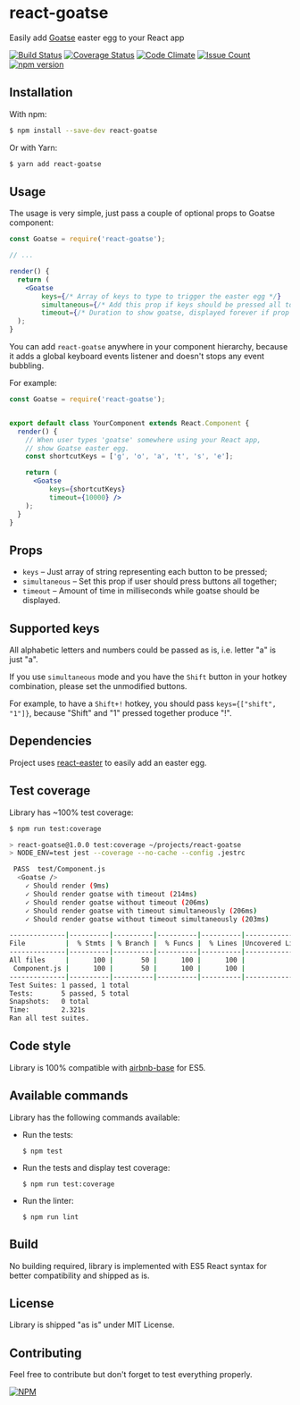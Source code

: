 # react-goatse

Easily add [Goatse](http://goatse.ru/) easter egg to your React app


[![Build Status](https://travis-ci.org/devlato/react-goatse.svg?branch=master)](https://travis-ci.org/devlato/react-goatse)
[![Coverage Status](https://coveralls.io/repos/github/devlato/react-goatse/badge.svg?branch=master)](https://coveralls.io/github/devlato/react-goatse?branch=master)
[![Code Climate](https://codeclimate.com/github/devlato/react-goatse/badges/gpa.svg)](https://codeclimate.com/github/devlato/react-goatse)
[![Issue Count](https://codeclimate.com/github/devlato/react-goatse/badges/issue_count.svg)](https://codeclimate.com/github/devlato/react-goatse)
[![npm version](https://badge.fury.io/js/react-goatse.svg)](https://badge.fury.io/js/react-goatse)


## Installation

With npm:

```sh
$ npm install --save-dev react-goatse
```

Or with Yarn:

```sh
$ yarn add react-goatse
```


## Usage

The usage is very simple, just pass a couple of optional props to Goatse component:

```jsx
const Goatse = require('react-goatse');

// ...

render() {
  return (
    <Goatse
        keys={/* Array of keys to type to trigger the easter egg */}
        simultaneous={/* Add this prop if keys should be pressed all together */}
        timeout={/* Duration to show goatse, displayed forever if prop not passed */} />
  );
}
```

You can add `react-goatse` anywhere in your component hierarchy, because it adds a global
keyboard events listener and doesn't stops any event bubbling.

For example:

```jsx
const Goatse = require('react-goatse');


export default class YourComponent extends React.Component {
  render() {
    // When user types 'goatse' somewhere using your React app,
    // show Goatse easter egg.
    const shortcutKeys = ['g', 'o', 'a', 't', 's', 'e'];

    return (
      <Goatse
          keys={shortcutKeys}
          timeout={10000} />
    );
  }
}
```


## Props

* `keys` – Just array of string representing each button to be pressed;
* `simultaneous` – Set this prop if user should press buttons all together;
* `timeout` – Amount of time in milliseconds while goatse should be displayed.


## Supported keys

All alphabetic letters and numbers could be passed as is, i.e. letter "a" is just "a".

If you use `simultaneous` mode and you have the `Shift` button in your hotkey combination,
please set the unmodified buttons.

For example, to have a `Shift+!` hotkey, you should pass `keys={["shift", "1"]}`,
because "Shift" and "1" pressed together produce "!".


## Dependencies

Project uses [react-easter](https://www.npmjs.com/package/react-easter) to easily add an easter egg.


## Test coverage

Library has ~100% test coverage:

```sh
$ npm run test:coverage

> react-goatse@1.0.0 test:coverage ~/projects/react-goatse
> NODE_ENV=test jest --coverage --no-cache --config .jestrc

 PASS  test/Component.js
  <Goatse />
    ✓ Should render (9ms)
    ✓ Should render goatse with timeout (214ms)
    ✓ Should render goatse without timeout (206ms)
    ✓ Should render goatse with timeout simultaneously (206ms)
    ✓ Should render goatse without timeout simultaneously (203ms)

--------------|----------|----------|----------|----------|----------------|
File          |  % Stmts | % Branch |  % Funcs |  % Lines |Uncovered Lines |
--------------|----------|----------|----------|----------|----------------|
All files     |      100 |       50 |      100 |      100 |                |
 Component.js |      100 |       50 |      100 |      100 |                |
--------------|----------|----------|----------|----------|----------------|
Test Suites: 1 passed, 1 total
Tests:       5 passed, 5 total
Snapshots:   0 total
Time:        2.321s
Ran all test suites.
```


## Code style

Library is 100% compatible with [airbnb-base](https://www.npmjs.com/package/eslint-config-airbnb-base) for ES5.


## Available commands

Library has the following commands available:

* Run the tests:

  ```
  $ npm test
  ```

* Run the tests and display test coverage:

  ```
  $ npm run test:coverage
  ```

* Run the linter:

  ```
  $ npm run lint
  ```

## Build

No building required, library is implemented with ES5 React syntax for better compatibility and shipped as is.


## License

Library is shipped "as is" under MIT License.


## Contributing

Feel free to contribute but don't forget to test everything properly.


[![NPM](https://nodei.co/npm/react-goatse.png?downloads=true&downloadRank=true&stars=true)](https://nodei.co/npm/react-goatse/)
